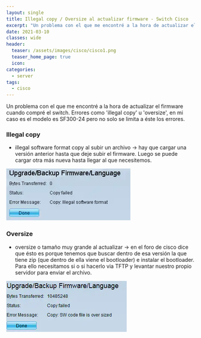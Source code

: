 ```yaml
---
layout: single
title: Illegal copy / Oversize al actualizar firmware - Switch Cisco
excerpt: "Un problema con el que me encontré a la hora de actualizar el firmware cuando compre el switch. Errores como 'illegal copy' o 'oversize', en mi caso el modelo es SF300-24 pero no solo se limita a éste los errores. "
date: 2021-03-10
classes: wide
header:
  teaser: /assets/images/cisco/cisco1.png
  teaser_home_page: true
  icon: 
categories:
  - server
tags:  
  - cisco
---
```



Un problema con el que me encontré a la hora de actualizar el firmware cuando compré el switch. Errores como 'illegal copy' u 'oversize', en mi caso es el modelo es SF300-24 pero no solo se limita a éste los errores.


### Illegal copy

- illegal software format copy al subir un archivo → hay que cargar una versión anterior hasta que deje subir el firmware. Luego se puede cargar otra más nueva hasta llegar al que necesitemos. 

![Cisco1!](/assets/images/cisco/cisco1.png)

### Oversize

- oversize o tamaño muy grande al actualizar → en el foro de cisco dice que ésto es porque tenemos que buscar dentro de esa versión la que tiene zip (que dentro de ella viene el bootloader) e instalar el bootloader. Para ello necesitamos si o si hacerlo via TFTP y levantar nuestro propio servidor para enviar el archivo.


![Cisco2!](/assets/images/cisco/cisco2.png)
